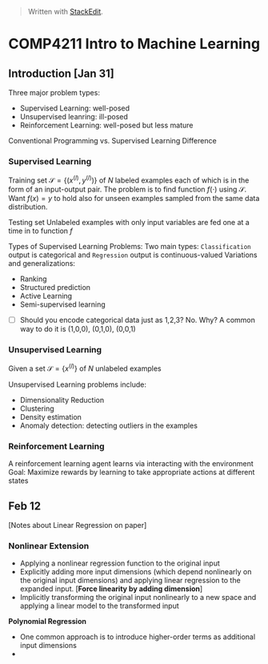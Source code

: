 


> Written with [StackEdit](https://stackedit.io/).
# COMP4211 Intro to Machine Learning

## Introduction [Jan 31]

Three major problem types:
- Supervised Learning: well-posed
- Unsupervised leanring: ill-posed
- Reinforcement Learning: well-posed but less mature

Conventional Programming vs. Supervised Learning Difference

### Supervised Learning
Training set $\mathcal{S} = \{(x^{(l)}, y^{(l)})\}$ of $N$ labeled examples each of which is in the form of an input-output pair. The problem is to find function $f(\cdot)$ using $\mathcal{S}$. Want $f(x) = y$ to hold also for unseen examples sampled from the same data distribution.

Testing set Unlabeled examples with only input variables are fed one at a time in to function $f$ 

Types of Supervised Learning Problems:
Two main types: `Classification` output is categorical and `Regression` output is continuous-valued
Variations and generalizations:
- Ranking
- Structured prediction
- Active Learning
- Semi-supervised learning

 - [ ] Should you encode categorical data just as 1,2,3? No. Why? 
 A common way to do it is (1,0,0), (0,1,0), (0,0,1)

### Unsupervised Learning
Given a set $\mathcal{S} = \{x^{(l)}\}$ of $N$ unlabeled examples

Unsupervised Learning problems include:
- Dimensionality Reduction
- Clustering
- Density estimation
- Anomaly detection: detecting outliers in the examples

### Reinforcement Learning

A reinforcement learning agent learns via interacting with the environment
Goal: Maximize rewards by learning to take appropriate actions at different states

## Feb 12

[Notes about Linear Regression on paper]

### Nonlinear Extension

- Applying a nonlinear regression function to the original input
- Explicitly adding more input dimensions (which depend nonlinearly on the original input dimensions) and applying linear regression to the expanded input. [**Force linearity by adding dimension**]
- Implicitly transforming the original input nonlinearly to a new space and applying a linear model to the transformed input

**Polynomial Regression**
- One common approach is to introduce higher-order terms as additional input dimensions
- 



<!--stackedit_data:
eyJoaXN0b3J5IjpbNjkwMTUyMzI2LC0xNzgyNjIwMDEsLTE3NT
g2NTY1NzEsMTk3NTkzOTkyNywtOTc1ODM2NzQ5LDQ3NjIwOTI2
OF19
-->